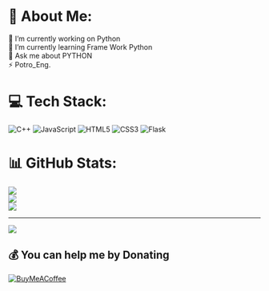 # 💫 About Me:
🔭 I’m currently working on Python<br>🌱 I’m currently learning Frame Work Python<br>💬 Ask me about PYTHON<br>⚡  Potro_Eng.


# 💻 Tech Stack:
![C++](https://img.shields.io/badge/c++-%2300599C.svg?style=for-the-badge&logo=c%2B%2B&logoColor=white) ![JavaScript](https://img.shields.io/badge/javascript-%23323330.svg?style=for-the-badge&logo=javascript&logoColor=%23F7DF1E) ![HTML5](https://img.shields.io/badge/html5-%23E34F26.svg?style=for-the-badge&logo=html5&logoColor=white) ![CSS3](https://img.shields.io/badge/css3-%231572B6.svg?style=for-the-badge&logo=css3&logoColor=white) ![Flask](https://img.shields.io/badge/flask-%23000.svg?style=for-the-badge&logo=flask&logoColor=white)
# 📊 GitHub Stats:
![](https://github-readme-stats.vercel.app/api?username=AbdalazizAH&theme=dark&hide_border=false&include_all_commits=false&count_private=false)<br/>
![](https://github-readme-streak-stats.herokuapp.com/?user=AbdalazizAH&theme=dark&hide_border=false)<br/>
![](https://github-readme-stats.vercel.app/api/top-langs/?username=AbdalazizAH&theme=dark&hide_border=false&include_all_commits=false&count_private=false&layout=compact)

---
[![](https://visitcount.itsvg.in/api?id=AbdalazizAH&icon=0&color=0)](https://visitcount.itsvg.in)

  ## 💰 You can help me by Donating
  [![BuyMeACoffee](https://img.shields.io/badge/Buy%20Me%20a%20Coffee-ffdd00?style=for-the-badge&logo=buy-me-a-coffee&logoColor=black)](https://buymeacoffee.com/hh) 

  
<!-- Proudly created with GPRM ( https://gprm.itsvg.in ) -->
